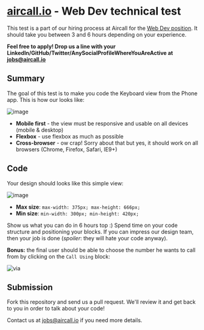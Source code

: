 # [aircall.io](https://aircall.io) - Web Dev technical test

This test is a part of our hiring process at Aircall for the [Web Dev position](https://aircall.workable.com/jobs/335858). It should take you between 3 and 6 hours depending on your experience.

**Feel free to apply! Drop us a line with your LinkedIn/GitHub/Twitter/AnySocialProfileWhereYouAreActive at jobs@aircall.io**



## Summary

The goal of this test is to make you code the Keyboard view from the Phone app. This is how our looks like:

![image](https://cloud.githubusercontent.com/assets/630714/19034556/6bc905cc-8964-11e6-86d9-0234f782a59b.png)

- **Mobile first** - the view must be responsive and usable on all devices (mobile & desktop)
- **Flexbox** - use flexbox as much as possible
- **Cross-browser** - ow crap! Sorry about that but yes, it should work on all browsers (Chrome, Firefox, Safari, IE9+)


## Code

Your design should looks like this simple view:

![image](https://cloud.githubusercontent.com/assets/630714/19034227/b1ee93d4-8962-11e6-98e4-ad31cc1077aa.png)

- **Max size**: `max-width: 375px; max-height: 666px;`
- **Min size**: `min-width: 300px; min-height: 420px;`

Show us what you can do in 6 hours top :) Spend time on your code structure and positioning your blocks. If you can impress our design team, then your job is done (*spoiler*: they will hate your code anyway).

**Bonus:** the final user should be able to choose the number he wants to call from by clicking on the `Call Using` block:

![via](https://cloud.githubusercontent.com/assets/630714/19034499/16ffc792-8964-11e6-845f-5d6a48f64dce.gif)



## Submission

Fork this repository and send us a pull request. We'll review it and get back to you in order to talk about your code!

Contact us at jobs@aircall.io if you need more details.
